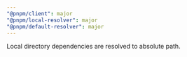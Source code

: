 ```yaml
---
"@pnpm/client": major
"@pnpm/local-resolver": major
"@pnpm/default-resolver": major
---
```


Local directory dependencies are resolved to absolute path.
